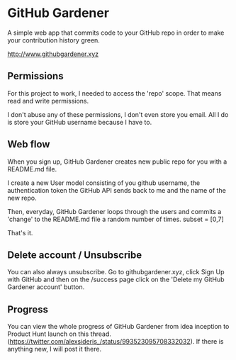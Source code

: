 # GitHub Gardener

A simple web app that commits code to your GitHub repo in order to make your contribution history green.

http://www.githubgardener.xyz

## Permissions

For this project to work, I needed to access the 'repo' scope. That means read and write permissions.

I don't abuse any of these permissions, I don't even store you email. All I do is store your GitHub username because I have to.

## Web flow

When you sign up, GitHub Gardener creates new public repo for you with a README.md file.  

I create a new User model consisting of you github username, the authentication token the GitHub API sends back to me and the name of the new repo. 

Then, everyday, GitHub Gardener loops through the users and commits a 'change' to the README.md file a random number of times. subset = [0,7]

That's it.

## Delete account / Unsubscribe

You can also always unsubscribe. Go to githubgardener.xyz, click Sign Up with GitHub and then on the /success page click on the 'Delete my GitHub Gardener account' button.

## Progress

You can view the whole progress of GitHub Gardener from idea inception to Product Hunt launch on this thread. (https://twitter.com/alexsideris_/status/993523095708332032). If there is anything new, I will post it there.
